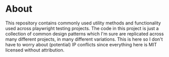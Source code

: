 # About

This repository contains commonly used utility methods and functionality used across playwright testing projects. The code in this project is just a collection of common design patterns which I'm sure are replicated across many different projects, in many different variations. This is here so I don't have to worry about (potential) IP conflicts since everything here is MIT licensed without attribution.
